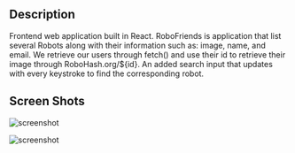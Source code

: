## Description
<p>Frontend web application built in React. RoboFriends is application that list several Robots along with their information such as: image, name, and email. We retrieve our users through fetch() and use their id to retrieve their image through RoboHash.org/${id}. An added search input that updates with every keystroke to find the corresponding robot.</p>

## Screen Shots
![screenshot](https://user-images.githubusercontent.com/25675452/41263108-b1863664-6d99-11e8-957b-c4d10e328744.png)

![screenshot](https://user-images.githubusercontent.com/25675452/41263109-b1aff5b2-6d99-11e8-8900-c1c85c7227b0.png)
